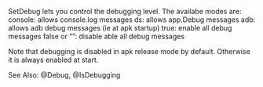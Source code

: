 SetDebug lets you control the debugging level. The availabe modes are:
console&colon; allows console.log messages
ds&colon; allows app.Debug messages
adb&colon; allows adb debug messages (ie at apk startup)
true&colon; enable all debug messages
false or “”: disable able all debug messages

Note that debugging is disabled in apk release mode by default. Otherwise it is always enabled at start.

See Also: @Debug, @IsDebugging